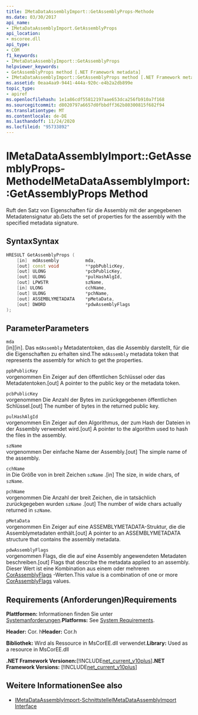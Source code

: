 ```yaml
---
title: IMetaDataAssemblyImport::GetAssemblyProps-Methode
ms.date: 03/30/2017
api_name:
- IMetaDataAssemblyImport.GetAssemblyProps
api_location:
- mscoree.dll
api_type:
- COM
f1_keywords:
- IMetaDataAssemblyImport::GetAssemblyProps
helpviewer_keywords:
- GetAssemblyProps method [.NET Framework metadata]
- IMetaDataAssemblyImport::GetAssemblyProps method [.NET Framework metadata]
ms.assetid: 0eaa4aa9-9441-444a-920c-e4b2a2db899e
topic_type:
- apiref
ms.openlocfilehash: 1e1a86cdf55812197aae653dca256fb910a7f168
ms.sourcegitcommit: d8020797a6657d0fbbdff362b80300815f682f94
ms.translationtype: MT
ms.contentlocale: de-DE
ms.lasthandoff: 11/24/2020
ms.locfileid: "95733892"
---
```

# <a name="imetadataassemblyimportgetassemblyprops-method"></a><span data-ttu-id="7f0d7-102">IMetaDataAssemblyImport::GetAssemblyProps-Methode</span><span class="sxs-lookup"><span data-stu-id="7f0d7-102">IMetaDataAssemblyImport::GetAssemblyProps Method</span></span>

<span data-ttu-id="7f0d7-103">Ruft den Satz von Eigenschaften für die Assembly mit der angegebenen Metadatensignatur ab.</span><span class="sxs-lookup"><span data-stu-id="7f0d7-103">Gets the set of properties for the assembly with the specified metadata signature.</span></span>  
  
## <a name="syntax"></a><span data-ttu-id="7f0d7-104">Syntax</span><span class="sxs-lookup"><span data-stu-id="7f0d7-104">Syntax</span></span>  
  
```cpp  
HRESULT GetAssemblyProps (  
    [in]  mdAssembly          mda,  
    [out] const void          **ppbPublicKey,
    [out] ULONG               *pcbPublicKey,  
    [out] ULONG               *pulHashAlgId,  
    [out] LPWSTR              szName,  
    [in] ULONG                cchName,  
    [out] ULONG               *pchName,  
    [out] ASSEMBLYMETADATA    *pMetaData,  
    [out] DWORD               *pdwAssemblyFlags  
);  
```  
  
## <a name="parameters"></a><span data-ttu-id="7f0d7-105">Parameter</span><span class="sxs-lookup"><span data-stu-id="7f0d7-105">Parameters</span></span>  

 `mda`  
 <span data-ttu-id="7f0d7-106">[in]</span><span class="sxs-lookup"><span data-stu-id="7f0d7-106">[in].</span></span> <span data-ttu-id="7f0d7-107">Das `mdAssembly` Metadatentoken, das die Assembly darstellt, für die die Eigenschaften zu erhalten sind.</span><span class="sxs-lookup"><span data-stu-id="7f0d7-107">The `mdAssembly` metadata token that represents the assembly for which to get the properties.</span></span>  
  
 `ppbPublicKey`  
 <span data-ttu-id="7f0d7-108">vorgenommen Ein Zeiger auf den öffentlichen Schlüssel oder das Metadatentoken.</span><span class="sxs-lookup"><span data-stu-id="7f0d7-108">[out] A pointer to the public key or the metadata token.</span></span>  
  
 `pcbPublicKey`  
 <span data-ttu-id="7f0d7-109">vorgenommen Die Anzahl der Bytes im zurückgegebenen öffentlichen Schlüssel.</span><span class="sxs-lookup"><span data-stu-id="7f0d7-109">[out] The number of bytes in the returned public key.</span></span>  
  
 `pulHashAlgId`  
 <span data-ttu-id="7f0d7-110">vorgenommen Ein Zeiger auf den Algorithmus, der zum Hash der Dateien in der Assembly verwendet wird.</span><span class="sxs-lookup"><span data-stu-id="7f0d7-110">[out] A pointer to the algorithm used to hash the files in the assembly.</span></span>  
  
 `szName`  
 <span data-ttu-id="7f0d7-111">vorgenommen Der einfache Name der Assembly.</span><span class="sxs-lookup"><span data-stu-id="7f0d7-111">[out] The simple name of the assembly.</span></span>  
  
 `cchName`  
 <span data-ttu-id="7f0d7-112">in Die Größe von in breit Zeichen `szName` .</span><span class="sxs-lookup"><span data-stu-id="7f0d7-112">[in] The size, in wide chars, of `szName`.</span></span>  
  
 `pchName`  
 <span data-ttu-id="7f0d7-113">vorgenommen Die Anzahl der breit Zeichen, die in tatsächlich zurückgegeben wurden `szName` .</span><span class="sxs-lookup"><span data-stu-id="7f0d7-113">[out] The number of wide chars actually returned in `szName`.</span></span>  
  
 `pMetaData`  
 <span data-ttu-id="7f0d7-114">vorgenommen Ein Zeiger auf eine ASSEMBLYMETADATA-Struktur, die die Assemblymetadaten enthält.</span><span class="sxs-lookup"><span data-stu-id="7f0d7-114">[out] A pointer to an ASSEMBLYMETADATA structure that contains the assembly metadata.</span></span>  
  
 `pdwAssemblyFlags`  
 <span data-ttu-id="7f0d7-115">vorgenommen Flags, die die auf eine Assembly angewendeten Metadaten beschreiben.</span><span class="sxs-lookup"><span data-stu-id="7f0d7-115">[out] Flags that describe the metadata applied to an assembly.</span></span> <span data-ttu-id="7f0d7-116">Dieser Wert ist eine Kombination aus einem oder mehreren [CorAssemblyFlags](corassemblyflags-enumeration.md) -Werten.</span><span class="sxs-lookup"><span data-stu-id="7f0d7-116">This value is a combination of one or more [CorAssemblyFlags](corassemblyflags-enumeration.md) values.</span></span>  
  
## <a name="requirements"></a><span data-ttu-id="7f0d7-117">Requirements (Anforderungen)</span><span class="sxs-lookup"><span data-stu-id="7f0d7-117">Requirements</span></span>  

 <span data-ttu-id="7f0d7-118">**Plattformen:** Informationen finden Sie unter [Systemanforderungen](../../get-started/system-requirements.md).</span><span class="sxs-lookup"><span data-stu-id="7f0d7-118">**Platforms:** See [System Requirements](../../get-started/system-requirements.md).</span></span>  
  
 <span data-ttu-id="7f0d7-119">**Header:** Cor. h</span><span class="sxs-lookup"><span data-stu-id="7f0d7-119">**Header:** Cor.h</span></span>  
  
 <span data-ttu-id="7f0d7-120">**Bibliothek:** Wird als Ressource in MsCorEE.dll verwendet.</span><span class="sxs-lookup"><span data-stu-id="7f0d7-120">**Library:** Used as a resource in MsCorEE.dll</span></span>  
  
 <span data-ttu-id="7f0d7-121">**.NET Framework Versionen:**[!INCLUDE[net_current_v10plus](../../../../includes/net-current-v10plus-md.md)]</span><span class="sxs-lookup"><span data-stu-id="7f0d7-121">**.NET Framework Versions:** [!INCLUDE[net_current_v10plus](../../../../includes/net-current-v10plus-md.md)]</span></span>  
  
## <a name="see-also"></a><span data-ttu-id="7f0d7-122">Weitere Informationen</span><span class="sxs-lookup"><span data-stu-id="7f0d7-122">See also</span></span>

- [<span data-ttu-id="7f0d7-123">IMetaDataAssemblyImport-Schnittstelle</span><span class="sxs-lookup"><span data-stu-id="7f0d7-123">IMetaDataAssemblyImport Interface</span></span>](imetadataassemblyimport-interface.md)
